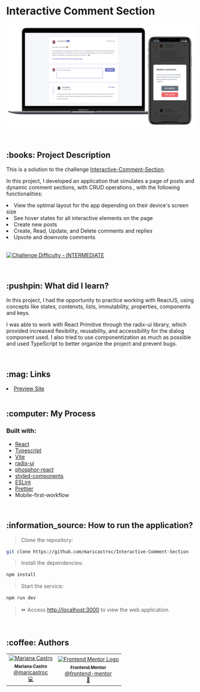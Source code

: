 # Interactive Comment Section
<p align="center">
    <img alt="Print" src="https://github.com/maricastroc/Interactive-Comment-Section/blob/main/public/print.png" width="800px" />
</p>

<br/>
<h2>:books: Project Description</h2>
<p>This is a solution to the challenge <a href="https://www.frontendmentor.io/challenges/interactive-comments-section-iG1RugEG9" target="_blank">Interactive-Comment-Section</a>.
<p>In this project, I developed an application that simulates a page of posts and dynamic comment sections, with CRUD operations., with the following functionalities:</p>

<li>View the optimal layout for the app depending on their device's screen size</li>
<li>See hover states for all interactive elements on the page</li>
<li>Create new posts</li>
<li>Create, Read, Update, and Delete comments and replies</li>
<li>Upvote and downvote comments</li>
<br/>
<p dir="auto"><a href="https://www.frontendmentor.io/challenges?difficulties=4" rel="nofollow"><img src="https://camo.githubusercontent.com/2f6759402e9f7625555fa5f32350ff20062bf34c3a829d2398075c44fe98be85/68747470733a2f2f696d672e736869656c64732e696f2f62616467652f446966666963756c74792d494e5445524d4544494154452d6631623630343f7374796c653d666f722d7468652d6261646765266c6f676f3d66726f6e74656e646d656e746f72" alt="Challenge Difficulty - INTERMEDIATE" data-canonical-src="https://img.shields.io/badge/Difficulty-INTERMEDIATE-f1b604?style=for-the-badge&amp;logo=frontendmentor" style="max-width: 100%;"></a></p>
<br/>
<h2>:pushpin: What did I learn?</h2>

<p>In this project, I had the opportunity to practice working with ReactJS, using concepts like states, contenxts, lists, immutability, properties, components and keys.</p>

<p>I was able to work with React Primitive through the radix-ui library, which provided increased flexibility, reusability, and accessibility for the dialog component used. I also tried to use componentization as much as possible and used TypeScript to better organize the project and prevent bugs.</p>

<br/>
<h2>:mag: Links</h2>
<li><a href="https://maricastroc-interactive-post-comments.netlify.app/" target="_blank">Preview Site</a></li>
<br/>
<h2>:computer: My Process</h2>
<h3>Built with:</h3>

- [React](https://reactjs.org/)
- [Typescript](https://www.typescriptlang.org/)
- [Vite](https://vitejs.dev/)
- [radix-ui](https://www.radix-ui.com/docs/primitives/overview/introduction)
- [phosphor-react](https://phosphoricons.com/)
- [styled-components](https://styled-components.com/)
- [ESLint](https://eslint.org/)
- [Prettier](https://prettier.io/)
- Mobile-first-workflow
<br/>

<h2>:information_source: How to run the application?</h2>

> Clone the repository:

```bash
git clone https://github.com/maricastroc/Interactive-Comment-Section
```

> Install the dependencies:

```bash
npm install
```

> Start the service:

```bash
npm run dev
```

> :fast_forward: Access [http://localhost:3000](http://localhost:3000) to view the web application.
<br/>

<h2>:coffee: Authors</h2>

<table>
  <tr>
    <td align="center">
      <a href="http://github.com/maricastroc/">
        <img src="https://avatars.githubusercontent.com/u/121824373?s=400v=4" width="100px;" alt="Mariana Castro"/>
        <br />
        <sub>
          <b>Mariana Castro</b>
        </sub>
       </a>
       <br />
       <a href="https://www.linkedin.com/in/mariana-castro-297586264/" title="Linkedin">@maricastroc</a>
       <br />
       <a href="https://github.com/maricastroc/Interactive-Comment-Section" title="Code">💻</a>
    </td>
    <td align="center">
      <a href="https://www.frontendmentor.io/home">
        <img src="https://media.licdn.com/dms/image/C4D0BAQG_rUOmQjzleQ/company-logo_200_200/0/1568560623067?e=1694044800&v=beta&t=wyVlJzZC3xroCA9QO9eaJTGUZIH6-LEUS2-VEAxAthY" width="100px;" alt="Frontend Mentor Logo"/>
        <br />
        <sub>
          <b>Frontend Mentor</b>
        </sub>
       </a>
       <br />
       <a href="https://www.linkedin.com/company/frontend-mentor/" title="Linkedin">@frontend-mentor</a>
       <br />
       <a href="https://www.frontendmentor.io/home" title="Front-end Challenges Platform">🚀</a>
    </td>
  </tr>
</table>
